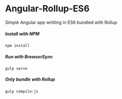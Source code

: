 # Angular-Rollup-ES6
Simple Angular app writting in ES6 bundled with Rollup


##### Install with NPM

```
npm install
```

##### Run with BrowserSync

```
gulp serve
```

##### Only bundle with Rollup

```
gulp compile:js
```
